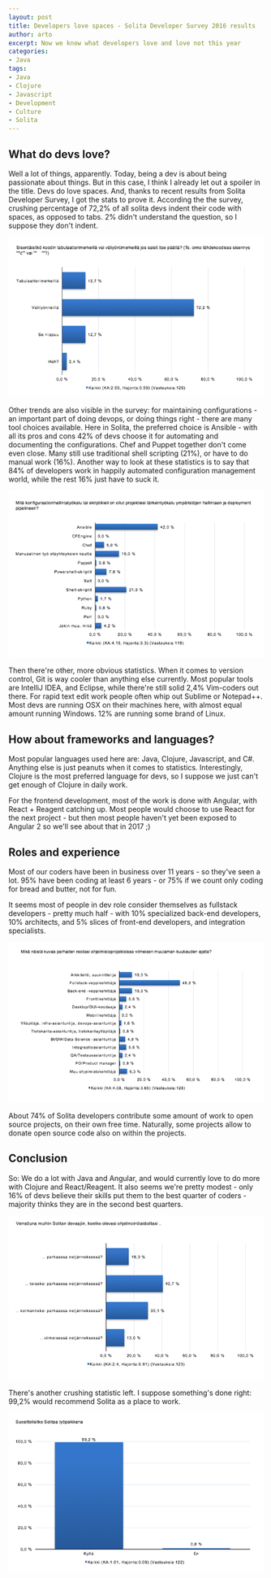 ```yaml
---
layout: post
title: Developers love spaces - Solita Developer Survey 2016 results
author: arto
excerpt: Now we know what developers love and love not this year
categories: 
- Java
tags: 
- Java
- Clojure 
- Javascript
- Development
- Culture
- Solita
---
```


## What do devs love?

Well a lot of things, apparently. Today, being a dev is about being passionate about things. But in this case, I think I already let out a spoiler in the title. Devs do love spaces. And, thanks to recent results from Solita Developer Survey, I got the stats to prove it. According the the survey, crushing percentage of 72,2% of all solita devs indent their code with spaces, as opposed to tabs. 2% didn't understand the question, so I suppose they don't indent.

![Would you indent code with tabs or spaces?](/img/devs-love-spaces/spaces-vs-tabs.png)

Other trends are also visible in the survey: for maintaining configurations - an important part of doing devops, or doing things right - there are many tool choices available. Here in Solita, the preferred choice is Ansible - with all its pros and cons 42% of devs choose it for automating and documenting the configurations. Chef and Puppet together don't come even close. Many still use traditional shell scripting (21%), or have to do manual work (16%). Another way to look at these statistics is to say that 84% of developers work in happily automated configuration management world, while the rest 16% just have to suck it.

![How do you manage?](/img/devs-love-spaces/configuration-management.png)

Then there're other, more obvious statistics. When it comes to version control, Git is way cooler than anything else currently. Most popular tools are IntelliJ IDEA, and Eclipse, while there're still solid 2,4% Vim-coders out there. For rapid text edit work people often whip out Sublime or Notepad++. Most devs are running OSX on their machines here, with almost equal amount running Windows. 12% are running some brand of Linux. 

## How about frameworks and languages?

Most popular languages used here are: Java, Clojure, Javascript, and C#. Anything else is just peanuts when it comes to statistics. Interestingly, Clojure is the most preferred language for devs, so I suppose we just can't get enough of Clojure in daily work.

For the frontend development, most of the work is done with Angular, with React + Reagent catching up. Most people would choose to use React for the next project - but then most people haven't yet been exposed to Angular 2 so we'll see about that in 2017 ;) 

## Roles and experience

Most of our coders have been in business over 11 years - so they've seen a lot. 95% have been coding at least 6 years - or 75% if we count only coding for bread and butter, not for fun.

It seems most of people in dev role consider themselves as fullstack developers - pretty much half - with 10% specialized back-end developers, 10% architects, and 5% slices of front-end developers, and integration specialists.

![Roles in projects?](/img/devs-love-spaces/roles.png)

About 74% of Solita developers contribute some amount of work to open source projects, on their own free time. Naturally, some projects allow to donate open source code also on within the projects. 

## Conclusion

So: We do a lot with Java and Angular, and would currently love to do more with Clojure and React/Reagent. It also seems we're pretty modest - only 16% of devs believe their skills put them to the best quarter of coders - majority thinks they are in the second best quarters.

![Devs mad skills?](/img/devs-love-spaces/skills.png)

There's another crushing statistic left. I suppose something's done right: 99,2% would recommend Solita as a place to work.

![Would you recommend Solita as place to work?](/img/devs-love-spaces/would-you-recommend.png)

